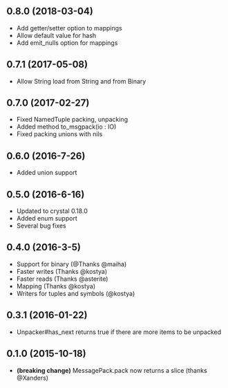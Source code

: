 ## 0.8.0 (2018-03-04)
* Add getter/setter option to mappings
* Allow default value for hash
* Add emit_nulls option for mappings

## 0.7.1 (2017-05-08)
* Allow String load from String and from Binary

## 0.7.0 (2017-02-27)
* Fixed NamedTuple packing, unpacking
* Added method to_msgpack(io : IO)
* Fixed packing unions with nils

## 0.6.0 (2016-7-26)
* Added union support

## 0.5.0 (2016-6-16)
* Updated to crystal 0.18.0
* Added enum support
* Several bug fixes

## 0.4.0 (2016-3-5)
* Support for binary (@Thanks @maiha)
* Faster writes (Thanks @kostya)
* Faster reads (Thanks @asterite)
* Mapping (Thanks @kostya)
* Writers for tuples and symbols (@kostya)

## 0.3.1 (2016-01-22)
* Unpacker#has_next returns true if there are more items to be unpacked

## 0.1.0 (2015-10-18)

* **(breaking change)** MessagePack.pack now returns a slice (thanks @Xanders)
